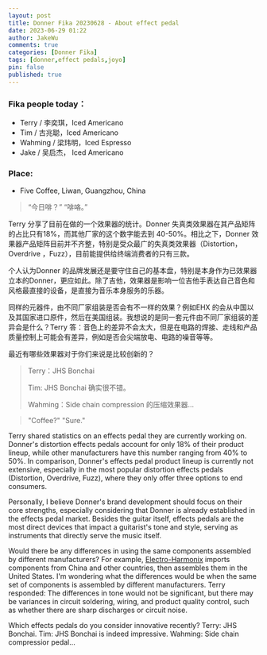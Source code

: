 ```yaml
---
layout: post
title: Donner Fika 20230628 - About effect pedal
date: 2023-06-29 01:22
author: JakeWu
comments: true
categories: [Donner Fika]
tags: [donner,effect pedals,joyo]
pin: false
published: true
---
```


### Fika people today：
- Terry / 李奕琪，Iced Americano 
- Tim / 古兆聪，Iced Americano
- Wahming / 梁玮明，Iced Espresso
- Jake / 吴启杰， Iced Americano

### Place: 
- Five Coffee, Liwan, Guangzhou, China

>“今日啡？”
>“啡咯。”

Terry 分享了目前在做的一个效果器的统计。Donner 失真类效果器在其产品矩阵的占比只有18%，而其他厂家的这个数字能去到 40-50%。相比之下，Donner 效果器产品矩阵目前并不齐整，特别是受众最广的失真类效果器（Distortion，Overdrive ，Fuzz），目前能提供给终端消费者的只有三款。</p>
个人认为Donner 的品牌发展还是要守住自己的基本盘，特别是本身作为已效果器立本的Donner，更应如此。除了吉他，效果器是影响一位吉他手表达自己音色和风格最直接的设备，是直接为音乐本身服务的乐器。</p>
同样的元器件，由不同厂家组装是否会有不一样的效果？例如EHX 的会从中国以及其国家进口原件，然后在美国组装。我想说的是同一套元件由不同厂家组装的差异会是什么？Terry 答：音色上的差异不会太大，但是在电路的焊接、走线和产品质量控制上可能会有差异，例如是否会尖端放电、电路的噪音等等。</p>

最近有哪些效果器对于你们来说是比较创新的？</p>
> Terry：JHS Bonchai </p>
> Tim: JHS Bonchai 确实很不错。</p>
> Wahming：Side chain compression 的压缩效果器...</p>


> "Coffee?"
> "Sure."

Terry shared statistics on an effects pedal they are currently working on. Donner's distortion effects pedals account for only 18% of their product lineup, while other manufacturers have this number ranging from 40% to 50%. In comparison, Donner's effects pedal product lineup is currently not extensive, especially in the most popular distortion effects pedals (Distortion, Overdrive, Fuzz), where they only offer three options to end consumers.

Personally, I believe Donner's brand development should focus on their core strengths, especially considering that Donner is already established in the effects pedal market. Besides the guitar itself, effects pedals are the most direct devices that impact a guitarist's tone and style, serving as instruments that directly serve the music itself.

Would there be any differences in using the same components assembled by different manufacturers? For example, [Electro-Harmonix](https://www.ehx.com/) imports components from China and other countries, then assembles them in the United States. I'm wondering what the differences would be when the same set of components is assembled by different manufacturers. Terry responded: The differences in tone would not be significant, but there may be variances in circuit soldering, wiring, and product quality control, such as whether there are sharp discharges or circuit noise.

Which effects pedals do you consider innovative recently?
Terry: JHS Bonchai.
Tim: JHS Bonchai is indeed impressive.
Wahming: Side chain compressior pedal...
